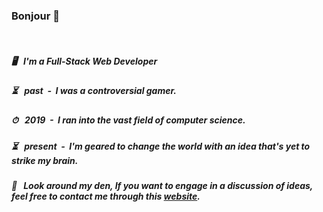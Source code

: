 ### Bonjour 🌴
</br>

##### 🖥 &nbsp;&nbsp;I'm a **Full-Stack Web Developer**
##### ⏳ &nbsp;&nbsp;**past &nbsp;-&nbsp;** I was a controversial gamer.
##### ⏱ &nbsp;&nbsp;**2019 &nbsp;-&nbsp;** I ran into the vast field of **computer science**.
##### ⏳ &nbsp;&nbsp;**present &nbsp;-&nbsp;** I'm geared to change the world with an **idea** that's yet to strike my brain.
##### 🏦 &nbsp;&nbsp;Look around my den, If you want to **engage in a discussion of ideas**, feel free to contact me through this [website](https://monstadev.vercel.app/).
